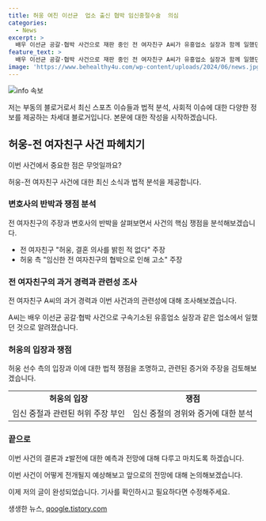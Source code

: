 ```yaml
---
title: 허웅 여친 이선균  업소 출신 협박 임신중절수술  의심
categories:
  - News
excerpt: >
  배우 이선균 공갈·협박 사건으로 재판 중인 전 여자친구 A씨가 유흥업소 실장과 함께 일했던 사실이 알려졌다. A씨는 허웅 선수와의 연인 관계에서 허웅의 강요로 두 차례 임신중절 수술을 받았다고 주장했으며, 허웅은 결혼 의사를 밝힌 적이 없다고 반박했다. 허웅은 A씨를 공갈미수, 협박 등의 혐의로 경찰에 고소했고, A씨의 지인 B씨도 수사해 달라고 경찰에 요청했다.
feature_text: >
  배우 이선균 공갈·협박 사건으로 재판 중인 전 여자친구 A씨가 유흥업소 실장과 함께 일했던 사실이 알려졌다. A씨는 허웅 선수와의 연인 관계에서 허웅의 강요로 두 차례 임신중절 수술을 받았다고 주장했으며, 허웅은 결혼 의사를 밝힌 적이 없다고 반박했다. 허웅은 A씨를 공갈미수, 협박 등의 혐의로 경찰에 고소했고, A씨의 지인 B씨도 수사해 달라고 경찰에 요청했다.
image: 'https://www.behealthy4u.com/wp-content/uploads/2024/06/news.jpg'
---
```


<p><img src="https://www.behealthy4u.com/wp-content/uploads/2024/06/news.jpg" alt="info 속보" /></p>

<p>저는 부동의 블로거로서 최신 스포츠 이슈들과 법적 분석, 사회적 이슈에 대한 다양한 정보를 제공하는 차세대 블로거입니다. 본문에 대한 작성을 시작하겠습니다.</p>

<h2 data-ke-size="size26">허웅-전 여자친구 사건 파헤치기</h2>

<p>이번 사건에서 중요한 점은 무엇일까요?</p>

<p data-ke-size="size16">허웅-전 여자친구 사건에 대한 최신 소식과 법적 분석을 제공합니다.</p>

<h3>변호사의 반박과 쟁점 분석</h3>

<p>전 여자친구의 주장과 변호사의 반박을 살펴보면서 사건의 핵심 쟁점을 분석해보겠습니다.</p>

<ul>
  <li>전 여자친구 "허웅, 결혼 의사를 밝힌 적 없다" 주장</li>
  <li>허웅 측 "임신한 전 여자친구의 협박으로 인해 고소" 주장</li>
</ul>

<h3>전 여자친구의 과거 경력과 관련성 조사</h3>

<p>전 여자친구 A씨의 과거 경력과 이번 사건과의 관련성에 대해 조사해보겠습니다.</p>

<p data-ke-size="size16">A씨는 배우 이선균 공갈·협박 사건으로 구속기소된 유흥업소 실장과 같은 업소에서 일했던 것으로 알려졌습니다.</p>

<h3>허웅의 입장과 쟁점</h3>

<p>허웅 선수 측의 입장과 이에 대한 법적 쟁점을 조명하고, 관련된 증거와 주장을 검토해보겠습니다.</p>

<table>
  <tr>
    <td style="text-align: center; height: 17px;"><b>허웅의 입장</b></td>
    <td style="text-align: center; height: 17px;"><b>쟁점</b></td>
  </tr>
  <tr>
    <td style="text-align: center; height: 17px;">임신 중절과 관련된 허위 주장 부인</td>
    <td style="text-align: center; height: 17px;">임신 중절의 경위와 증거에 대한 분석</td>
  </tr>
</table>

<h3>끝으로</h3>

<p>이번 사건의 결론과 z발전에 대한 예측과 전망에 대해 다루고 마치도록 하겠습니다.</p>

<p data-ke-size="size16">이번 사건이 어떻게 전개될지 예상해보고 앞으로의 전망에 대해 논의해보겠습니다.</p>

<p>이제 저의 글이 완성되었습니다. 기사를 확인하시고 필요하다면 수정해주세요.</p>
생생한 뉴스, <a href="https://qoogle.tistory.com" rel="dofollow">qoogle.tistory.com</a>


